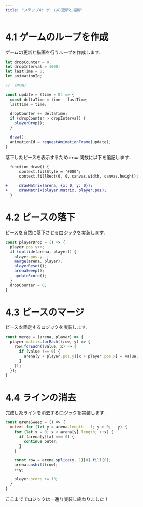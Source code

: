 ```yaml
---
title: "ステップ4: ゲームの更新と描画"
---
```


# 4.1 ゲームのループを作成

ゲームの更新と描画を行うループを作成します．

```js
let dropCounter = 0;
let dropInterval = 1000;
let lastTime = 0;
let animationId;

// （中略）

const update = (time = 0) => {
  const deltaTime = time - lastTime;
  lastTime = time;

  dropCounter += deltaTime;
  if (dropCounter > dropInterval) {
    playerDrop();
  }

  draw();
  animationId = requestAnimationFrame(update);
}
```

落下したピースを表示するため `draw` 関数に以下を追記します．

```diff
  function draw() {
      context.fillStyle = '#000';
      context.fillRect(0, 0, canvas.width, canvas.height);

+     drawMatrix(arena, {x: 0, y: 0});
+     drawMatrix(player.matrix, player.pos);
  }
```

# 4.2 ピースの落下

ピースを自然に落下させるロジックを実装します．

```js
const playerDrop = () => {
  player.pos.y++;
  if (collide(arena, player)) {
    player.pos.y--;
    merge(arena, player);
    playerReset();
    arenaSweep();
    updateScore();
  }
  dropCounter = 0;
}
```

# 4.3 ピースのマージ

ピースを固定するロジックを実装します．

```js
const merge = (arena, player) => {
  player.matrix.forEach((row, y) => {
    row.forEach((value, x) => {
      if (value !== 0) {
        arena[y + player.pos.y][x + player.pos.x] = value;
      }
    });
  });
}
```

# 4.4 ラインの消去

完成したラインを消去するロジックを実装します．

```js
const arenaSweep = () => {
  outer: for (let y = arena.length - 1; y > 0; --y) {
    for (let x = 0; x < arena[y].length; ++x) {
      if (arena[y][x] === 0) {
        continue outer;
      }
    }

    const row = arena.splice(y, 1)[0].fill(0);
    arena.unshift(row);
    ++y;

    player.score += 10;
  }
}
```

ここまででロジックは一通り実装し終わりました！